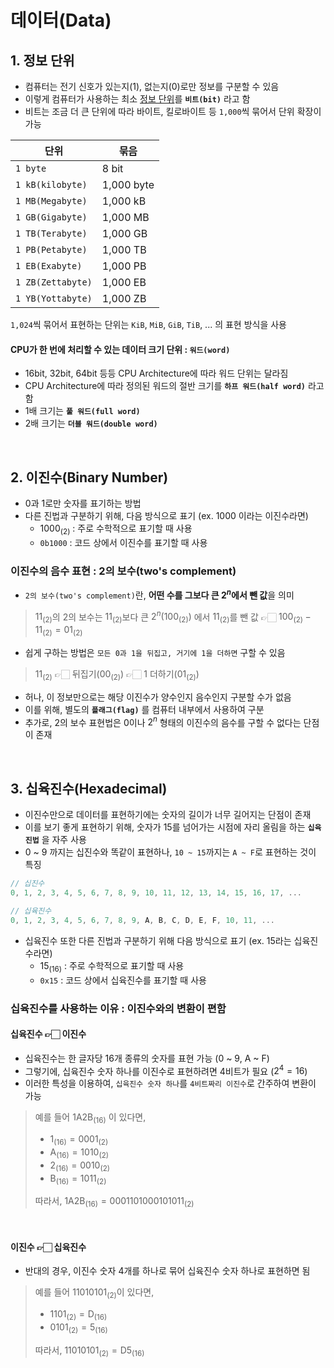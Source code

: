 # 데이터(Data)

## 1. 정보 단위
- 컴퓨터는 전기 신호가 있는지(1), 없는지(0)로만 정보를 구분할 수 있음
- 이렇게 컴퓨터가 사용하는 최소 [정보 단위](https://namu.wiki/w/%EB%B0%94%EC%9D%B4%ED%8A%B8(%EC%A0%95%EB%B3%B4%20%EB%8B%A8%EC%9C%84))를 **`비트(bit)`** 라고 함
- 비트는 조금 더 큰 단위에 따라 바이트, 킬로바이트 등 `1,000`씩 묶어서 단위 확장이 가능

| 단위                | 묶음         |
| ----------------- | ---------- |
| `1 byte`          | 8 bit      |
| `1 kB(kilobyte)`  | 1,000 byte |
| `1 MB(Megabyte)`  | 1,000 kB   |
| `1 GB(Gigabyte)`  | 1,000 MB   |
| `1 TB(Terabyte)`  | 1,000 GB   |
| `1 PB(Petabyte)`  | 1,000 TB   |
| `1 EB(Exabyte)`   | 1,000 PB   |
| `1 ZB(Zettabyte)` | 1,000 EB   |
| `1 YB(Yottabyte)` | 1,000 ZB   |

`1,024`씩 묶어서 표현하는 단위는 `KiB`, `MiB`, `GiB`, `TiB`, ... 의 표현 방식을 사용  

#### CPU가 한 번에 처리할 수 있는 데이터 크기 단위 : **`워드(word)`**  
- 16bit, 32bit, 64bit 등등 CPU Architecture에 따라 워드 단위는 달라짐
- CPU Architecture에 따라 정의된 워드의 절반 크기를 **`하프 워드(half word)`** 라고 함
- 1배 크기는 **`풀 워드(full word)`**
- 2배 크기는 **`더블 워드(double word)`**

<br>

## 2. 이진수(Binary Number)
- 0과 1로만 숫자를 표기하는 방법
- 다른 진법과 구분하기 위해, 다음 방식으로 표기 (ex. 1000 이라는 이진수라면)
	- $1000_{(2)}$  :  주로 수학적으로 표기할 때 사용
	- `0b1000` : 코드 상에서 이진수를 표기할 때 사용 

### 이진수의 음수 표현 : 2의 보수(two's complement)
- `2의 보수(two's complement)`란, **어떤 수를 그보다 큰 $2^n$에서 뺀 값**을 의미  
> $11_{(2)}$의 2의 보수는 $11_{(2)}$보다 큰 $2^n(100_{(2)})$ 에서 $11_{(2)}$를 뺀 값  👉🏻  $100_{(2)} - 11_{(2)} = 01_{(2)}$  

- 쉽게 구하는 방법은 `모든 0과 1을 뒤집고, 거기에 1을 더하면` 구할 수 있음  
> $11_{(2)}$ 👉🏻 뒤집기($00_{(2)}$) 👉🏻 1 더하기($01_{(2)}$)  

- 허나, 이 정보만으로는 해당 이진수가 양수인지 음수인지 구분할 수가 없음
- 이를 위해, 별도의 **`플래그(flag)`** 를 컴퓨터 내부에서 사용하여 구분
- 추가로, 2의 보수 표현법은 0이나 $2^n$ 형태의 이진수의 음수를 구할 수 없다는 단점이 존재

<br>

## 3. 십육진수(Hexadecimal)
- 이진수만으로 데이터를 표현하기에는 숫자의 길이가 너무 길어지는 단점이 존재
- 이를 보기 좋게 표현하기 위해, 숫자가 15를 넘어가는 시점에 자리 올림을 하는 **`십육진법`** 을 자주 사용
- 0 ~ 9 까지는 십진수와 똑같이 표현하나, `10 ~ 15`까지는 `A ~ F`로 표현하는 것이 특징

```cpp
// 십진수
0, 1, 2, 3, 4, 5, 6, 7, 8, 9, 10, 11, 12, 13, 14, 15, 16, 17, ...

// 십육진수
0, 1, 2, 3, 4, 5, 6, 7, 8, 9, A, B, C, D, E, F, 10, 11, ...
```  

- 십육진수 또한 다른 진법과 구분하기 위해 다음 방식으로 표기 (ex. 15라는 십육진수라면)
	- $15_{(16)}$ : 주로 수학적으로 표기할 때 사용
	- `0x15` : 코드 상에서 십육진수를 표기할 때 사용

### 십육진수를 사용하는 이유 : 이진수와의 변환이 편함
#### 십육진수 👉🏻 이진수
- 십육진수는 한 글자당 16개 종류의 숫자를 표현 가능 (0 ~ 9, A ~ F)
- 그렇기에, 십육진수 숫자 하나를 이진수로 표현하려면 4비트가 필요 ($2^4 = 16$)
- 이러한 특성을 이용하여, `십육진수 숫자 하나`를 `4비트짜리 이진수`로 간주하여 변환이 가능

>  예를 들어 $\mathrm{1A2B_{(16)}}$ 이 있다면,   
>  - $1_{(16)} = 0001_{(2)}$
>  - $\mathrm{A}_{(16)} = 1010_{(2)}$
>  - $2_{(16)} = 0010_{(2)}$
>  - $\mathrm{B}_{(16)} = 1011_{(2)}$    
>  
>  따라서, $\mathrm{1A2B_{(16)}} = 0001101000101011_{(2)}$  

<br>

#### 이진수 👉🏻 십육진수
- 반대의 경우, 이진수 숫자 4개를 하나로 묶어 십육진수 숫자 하나로 표현하면 됨

> 예를 들어 $11010101_{(2)}$이 있다면,  
> - $1101_{(2)} = \mathrm{D}_{(16)}$  
> - $0101_{(2)} = 5_{(16)}$  
> 
> 따라서, $11010101_{(2)} = \mathrm{D}5_{(16)}$  


